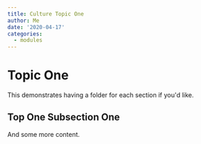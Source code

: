 ```yaml
---
title: Culture Topic One
author: Me 
date: '2020-04-17'
categories:
  - modules
---
```


# Topic One

This demonstrates having a folder for each section if you'd like.

## Top One Subsection One

And some more content.